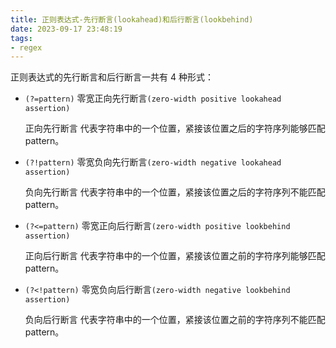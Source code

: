 ```yaml
---
title: 正则表达式-先行断言(lookahead)和后行断言(lookbehind)
date: 2023-09-17 23:48:19
tags:
- regex
---
```


正则表达式的先行断言和后行断言一共有 4 种形式：
 
+ `(?=pattern)`  零宽正向先行断言`(zero-width positive lookahead assertion)`

    正向先行断言 代表字符串中的一个位置，紧接该位置之后的字符序列能够匹配 pattern。

+ `(?!pattern)`  零宽负向先行断言`(zero-width negative lookahead assertion)`

    负向先行断言 代表字符串中的一个位置，紧接该位置之后的字符序列不能匹配 pattern。

+ `(?<=pattern)` 零宽正向后行断言`(zero-width positive lookbehind assertion)`

    正向后行断言 代表字符串中的一个位置，紧接该位置之前的字符序列能够匹配 pattern。
+ `(?<!pattern)` 零宽负向后行断言`(zero-width negative lookbehind assertion)`

    负向后行断言 代表字符串中的一个位置，紧接该位置之前的字符序列不能匹配 pattern。